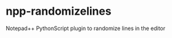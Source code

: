 npp-randomizelines
==================

Notepad++ PythonScript plugin to randomize lines in the editor
